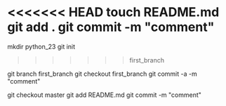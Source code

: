 <<<<<<< HEAD
touch README.md
git add .
git commit -m "comment"
=======
mkdir python_23
git init
>>>>>>> first_branch

git branch first_branch
git checkout first_branch
git commit -a -m "comment"

git checkout master
git add README.md
git commit -m "comment"